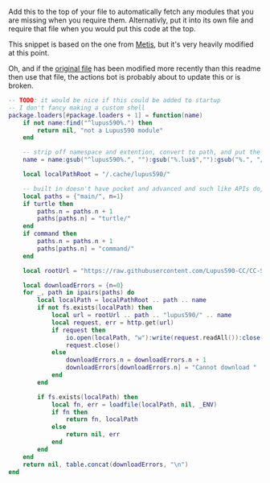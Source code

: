 Add this to the top of your file to automatically fetch any modules that you are missing when you require them.
Alternativly, put it into its own file and require that file when you would put this code at the top.

This snippet is based on the one from [Metis](https://metis.madefor.cc/), but it's very heavily modified at this point.

Oh, and if the [original file](custom_require_package_loader.lua) has been modified more recently than this readme then use that file, the actions bot is probably about to update this or is broken. 

```lua:custom_require_package_loader.lua
-- TODO: it would be nice if this could be added to startup
-- I don't fancy making a custom shell
package.loaders[#package.loaders + 1] = function(name)
    if not name:find("^lupus590%.") then
        return nil, "not a Lupus590 module"
    end

    -- strip off namespace and extention, convert to path, and put the extention back on
    name = name:gsub("^lupus590%.", ""):gsub("%.lua$",""):gsub("%.", "/")..".lua"

    local localPathRoot = "/.cache/lupus590/"

    -- built in doesn't have pocket and advanced and such like APIs do, if this changes then we just need to add the appropriate part here
    local paths = {"main/", n=1}
    if turtle then
        paths.n = paths.n + 1
        paths[paths.n] = "turtle/"
    end
    if command then
        paths.n = paths.n + 1
        paths[paths.n] = "command/"
    end

    local rootUrl = "https://raw.githubusercontent.com/Lupus590-CC/CC-Survival-Programs/master/assets/computercraft/lua/rom/modules/"

    local downloadErrors = {n=0}
    for _, path in ipairs(paths) do
        local localPath = localPathRoot .. path .. name
        if not fs.exists(localPath) then
            local url = rootUrl .. path .. "lupus590/" .. name
            local request, err = http.get(url)
            if request then
                io.open(localPath, "w"):write(request.readAll()):close()
                request.close()
            else
                downloadErrors.n = downloadErrors.n + 1
                downloadErrors[downloadErrors.n] = "Cannot download " .. url .. ": " .. err
            end
        end

        if fs.exists(localPath) then
            local fn, err = loadfile(localPath, nil, _ENV)
            if fn then
                return fn, localPath
            else
                return nil, err
            end
        end
    end
    return nil, table.concat(downloadErrors, "\n")
end

```

